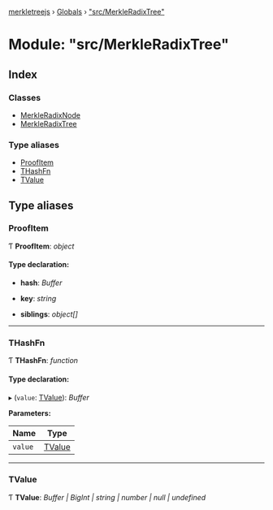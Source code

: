 [merkletreejs](../README.md) › [Globals](../globals.md) › ["src/MerkleRadixTree"](_src_merkleradixtree_.md)

# Module: "src/MerkleRadixTree"

## Index

### Classes

* [MerkleRadixNode](../classes/_src_merkleradixtree_.merkleradixnode.md)
* [MerkleRadixTree](../classes/_src_merkleradixtree_.merkleradixtree.md)

### Type aliases

* [ProofItem](_src_merkleradixtree_.md#proofitem)
* [THashFn](_src_merkleradixtree_.md#thashfn)
* [TValue](_src_merkleradixtree_.md#tvalue)

## Type aliases

###  ProofItem

Ƭ **ProofItem**: *object*

#### Type declaration:

* **hash**: *Buffer*

* **key**: *string*

* **siblings**: *object[]*

___

###  THashFn

Ƭ **THashFn**: *function*

#### Type declaration:

▸ (`value`: [TValue](_src_merkleradixtree_.md#tvalue)): *Buffer*

**Parameters:**

Name | Type |
------ | ------ |
`value` | [TValue](_src_merkleradixtree_.md#tvalue) |

___

###  TValue

Ƭ **TValue**: *Buffer | BigInt | string | number | null | undefined*

